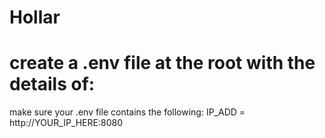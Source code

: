 # Hollar

# create a .env file at the root with the details of:

make sure your .env file contains the following:
IP_ADD = http://YOUR_IP_HERE:8080


